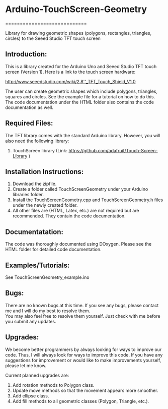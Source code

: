 # Arduino-TouchScreen-Geometry
============================

Library for drawing geometric shapes (polygons, rectangles, triangles, circles) to the Seeed Studio TFT touch screen

## Introduction:
This is a library created for the Arduino Uno and Seeed Studio TFT touch screen (Version 1).  Here is a link to the touch screen hardware:

http://www.seeedstudio.com/wiki/2.8''_TFT_Touch_Shield_V1.0

The user can create geometric shapes which include polygons, triangles, squares and circles.  See the example file for a tutorial on how to do this. The code documentation under the HTML folder also contains the code documentation as well.

## Required Files:
The TFT library comes with the standard Arduino library.  However, you will also need the following library:
1. TouchScreen library (Link: https://github.com/adafruit/Touch-Screen-Library )

## Installation Instructions:
1. Download the zipfile.
2. Create a folder called TouchScreenGeometry under your Arduino libraries folder.
3. Install the TouchScreenGeometry.cpp and TouchScreenGeometry.h files under the newly created folder.
4. All other files are (HTML, Latex, etc.) are not required but are recommended.  They contain the code documentation.

## Documentatation:
The code was thoroughly documented using DOxygen. Please see the HTML folder for detailed code documentation.

## Examples/Tutorials:
See TouchScreenGeometry_example.ino

## Bugs:
There are no known bugs at this time.  If you see any bugs, please contact me and I will do my best to resolve them.  
You may also feel free to resolve them yourself.  Just check with me before you submit any updates.

## Upgrades:
We become better programmers by always looking for ways to improve our code.  Thus, I will always look for ways to improve this code.  If you have any suggestions for improvement or would like to make improvements yourself, please let me know.

Current planned upgrades are:
1. Add rotation methods to Polygon class.
2. Update move methods so that the movement appears more smoother.
3. Add ellipse class.
4. Add fill methods to all geometric classes (Polygon, Triangle, etc.).




